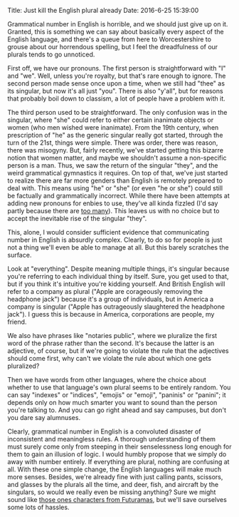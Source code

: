 Title: Just kill the English plural already
Date: 2016-6-25 15:39:00

Grammatical number in English is horrible, and we should just give up on it.
Granted, this is something we can say about basically every aspect of the
English language, and there's a queue from here to Worcestershire to grouse
about our horrendous spelling, but I feel the dreadfulness of our plurals tends
to go unnoticed.

First off, we have our pronouns. The first person is straightforward with "I"
and "we". Well, unless you're royalty, but that's rare enough to ignore. The
second person made sense once upon a time, when we still had "thee" as its
singular, but now it's all just "you". There is also "y'all", but for reasons
that probably boil down to classism, a lot of people have a problem with it.

The third person used to be straightforward. The only confusion was in the
singular, where "she" could refer to either certain inanimate objects or women
(who men wished were inanimate). From the 19th century, when prescription of
"he" as the generic singular really got started, through the turn of the 21st,
things were simple. There was order, there was reason, there was misogyny.
But, fairly recently, we've started getting this bizarre notion that women
matter, and maybe we shouldn't assume a non-specific person is a man. Thus, we
saw the return of the singular "they", and the weird grammatical gymnastics it
requires. On top of that, we've just started to realize there are far more
genders than English is remotely prepared to deal with. This means using "he"
or "she" (or even "he or she") could still be factually and grammatically
incorrect. While there have been attempts at adding new pronouns for enbies to
use, they've all kinda fizzled (I'd say partly because there are
[too many](https://xkcd.com/927/)). This leaves us with no choice but to accept
the inevitable rise of the singular "they".

This, alone, I would consider sufficient evidence that communicating number in
English is absurdly complex. Clearly, to do so for people is just not a thing
we'll even be able to manage at all. But this barely scratches the surface.

Look at "everything". Despite meaning multiple things, it's singular because
you're referring to each individual thing by itself. Sure, you get used to
that, but if you think it's intuitive you're kidding yourself. And British
English will refer to a company as plural ("Apple are corageously removing
the headphone jack") because it's a group of individuals, but in America a company is
singular ("Apple has outrageously slaughtered the headphone jack"). I guess
this is because in America, corporations are people, my friend.

We also have phrases like "notaries public", where we pluralize the first word
of the phrase rather than the second. It's because the latter is an adjective,
of course, but if we're going to violate the rule that the adjectives should
come first, why can't we violate the rule about which one gets pluralized?

Then we have words from other languages, where the choice about whether to use
that language's own plural seems to be entirely random. You can say "indexes"
or "indices", "emojis" or "emoji", "paninis" or "panini"; it depends only on
how much smarter you want to sound than the person you're talking to. And you
can go right ahead and say campuses, but don't you dare say alumnuses.

Clearly, grammatical number in English is a convoluted disaster of inconsistent
and meaningless rules. A thorough understanding of them must surely come only
from steeping in their senselessness long enough for them to gain an illusion
of logic. I would humbly propose that we simply do away with number entirely.
If everything are plural, nothing are confusing at all. With these one simple
change, the English languages will make much more senses. Besides, we're
already fine with just calling pants, scissors, and glasses by the plurals all
the time, and deer, fish, and aircraft by the singulars, so would we really
even be missing anything? Sure we might sound like
[those ones characters from Futuramas](https://www.youtube.com/watch?v=44d8rqeirl0),
but we'll save ourselves some lots of hassles.
